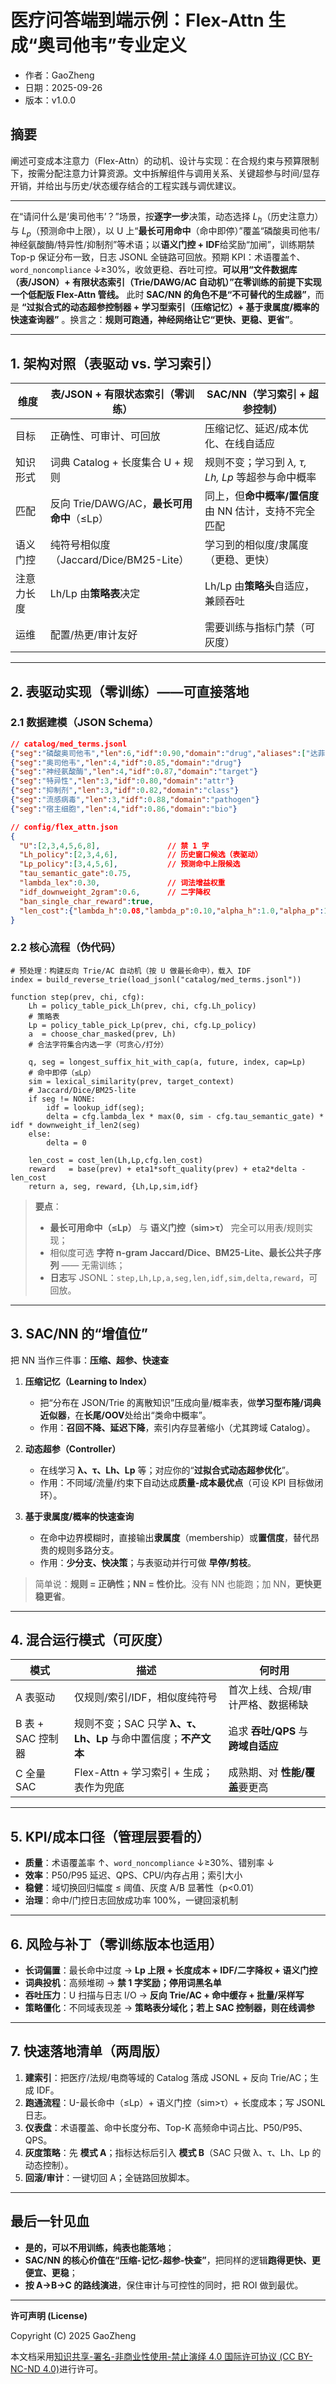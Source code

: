 ﻿# 医疗问答端到端示例：Flex-Attn 生成“奥司他韦”专业定义

- 作者：GaoZheng
- 日期：2025-09-26
- 版本：v1.0.0

## 摘要
阐述可变成本注意力（Flex-Attn）的动机、设计与实现：在合规约束与预算限制下，按需分配注意力计算资源。文中拆解组件与调用关系、关键超参与时间/显存开销，并给出与历史/状态缓存结合的工程实践与调优建议。

--- 

在“请问什么是‘奥司他韦’？”场景，按**逐字一步**决策，动态选择 $L_h$（历史注意力）与 $L_p$（预测命中上限），以 U 上“**最长可用命中**（命中即停）”覆盖“磷酸奥司他韦/神经氨酸酶/特异性/抑制剂”等术语；以**语义门控 + IDF**给奖励“加闸”，训练期禁 Top-p 保证分布一致，日志 JSONL 全链路可回放。预期 KPI：术语覆盖↑、`word_noncompliance` ↓≥30%，收敛更稳、吞吐可控。**可以用“文件数据库（表/JSON）+ 有限状态索引（Trie/DAWG/AC 自动机）”在零训练的前提下实现一个低配版 Flex-Attn 管线。**
此时 **SAC/NN 的角色不是“不可替代的生成器”**，而是 **“过拟合式的动态超参控制器 + 学习型索引（压缩记忆）+ 基于隶属度/概率的快速查询器”** 。换言之：**规则可跑通，神经网络让它“更快、更稳、更省”**。

---

## 1. 架构对照（表驱动 vs. 学习索引）

| 维度    | 表/JSON + 有限状态索引（零训练）            | SAC/NN（学习索引 + 超参控制）              |
| ----- | ------------------------------- | -------------------------------- |
| 目标    | 正确性、可审计、可回放                     | 压缩记忆、延迟/成本优化、在线自适应               |
| 知识形式  | 词典 Catalog + 长度集合 U + 规则        | 规则不变；学习到 *λ, τ, Lh, Lp* 等超参与命中概率 |
| 匹配    | 反向 Trie/DAWG/AC，**最长可用命中**（≤Lp） | 同上，但**命中概率/置信度**由 NN 估计，支持不完全匹配  |
| 语义门控  | 纯符号相似度（Jaccard/Dice/BM25-Lite）  | 学习到的相似度/隶属度（更稳、更快）               |
| 注意力长度 | Lh/Lp 由**策略表**决定                | Lh/Lp 由**策略头**自适应，兼顾吞吐           |
| 运维    | 配置/热更/审计友好                      | 需要训练与指标门禁（可灰度）                   |

---

## 2. 表驱动实现（零训练）——可直接落地

### 2.1 数据建模（JSON Schema）

```json
// catalog/med_terms.jsonl
{"seg":"磷酸奥司他韦","len":6,"idf":0.90,"domain":"drug","aliases":["达菲"],"pos":["n"]}
{"seg":"奥司他韦","len":4,"idf":0.85,"domain":"drug"}
{"seg":"神经氨酸酶","len":4,"idf":0.87,"domain":"target"}
{"seg":"特异性","len":3,"idf":0.80,"domain":"attr"}
{"seg":"抑制剂","len":3,"idf":0.82,"domain":"class"}
{"seg":"流感病毒","len":3,"idf":0.88,"domain":"pathogen"}
{"seg":"宿主细胞","len":4,"idf":0.86,"domain":"bio"}
```

```json
// config/flex_attn.json
{
  "U":[2,3,4,5,6,8],               // 禁 1 字
  "Lh_policy":[2,3,4,6],           // 历史窗口候选（表驱动）
  "Lp_policy":[3,4,5,6],           // 预测命中上限候选
  "tau_semantic_gate":0.75,
  "lambda_lex":0.30,               // 词法增益权重
  "idf_downweight_2gram":0.6,      // 二字降权
  "ban_single_char_reward":true,
  "len_cost":{"lambda_h":0.08,"lambda_p":0.10,"alpha_h":1.0,"alpha_p":1.0}
}
```

### 2.2 核心流程（伪代码）

```pseudo
# 预处理：构建反向 Trie/AC 自动机（按 U 做最长命中），载入 IDF
index = build_reverse_trie(load_jsonl("catalog/med_terms.jsonl"))

function step(prev, chi, cfg):
    Lh = policy_table_pick_Lh(prev, chi, cfg.Lh_policy)
    # 策略表
    Lp = policy_table_pick_Lp(prev, chi, cfg.Lp_policy)
    a  = choose_char_masked(prev, Lh) 
    # 合法字符集合内选一字（可贪心/打分）

    q, seg = longest_suffix_hit_with_cap(a, future, index, cap=Lp)
    # 命中即停（≤Lp）
    sim = lexical_similarity(prev, target_context)
    # Jaccard/Dice/BM25-lite
    if seg != NONE:
        idf = lookup_idf(seg); 
        delta = cfg.lambda_lex * max(0, sim - cfg.tau_semantic_gate) * idf * downweight_if_len2(seg)
    else:
        delta = 0

    len_cost = cost_len(Lh,Lp,cfg.len_cost)
    reward   = base(prev) + eta1*soft_quality(prev) + eta2*delta - len_cost
    return a, seg, reward, {Lh,Lp,sim,idf}
```

> **要点**：
>
> * **最长可用命中（≤Lp）** 与 **语义门控（sim>τ）** 完全可以用表/规则实现；
> * 相似度可选 **字符 n-gram Jaccard/Dice、BM25-Lite、最长公共子序列** —— 无需训练；
> * **日志**写 JSONL：$\texttt{{step,Lh,Lp,a,seg,len,idf,sim,delta,reward}}$，可回放。

---

## 3. SAC/NN 的“增值位”

把 NN 当作三件事：**压缩、超参、快速查**

1. **压缩记忆（Learning to Index）**

   * 把“分布在 JSON/Trie 的离散知识”压成向量/概率表，做**学习型布隆/词典近似器**，在**长尾/OOV**处给出“类命中概率”。
   * 作用：**召回不降、延迟下降**，索引内存显著缩小（尤其跨域 Catalog）。

2. **动态超参（Controller）**

   * 在线学习 **λ、τ、Lh、Lp** 等；对应你的“**过拟合式动态超参优化**”。
   * 作用：不同域/流量/约束下自动达成**质量-成本最优点**（可设 KPI 目标做闭环）。

3. **基于隶属度/概率的快速查询**

   * 在命中边界模糊时，直接输出**隶属度**（membership）或**置信度**，替代昂贵的规则多路分支。
   * 作用：**少分支、快决策**；与表驱动并行可做 **早停/剪枝**。

> 简单说：**规则 = 正确性；NN = 性价比**。没有 NN 也能跑；加 NN，**更快更稳更省**。

---

## 4. 混合运行模式（可灰度）

| 模式            | 描述                                        | 何时用                       |
| ------------- | ----------------------------------------- | ------------------------- |
| A 表驱动         | 仅规则/索引/IDF，相似度纯符号                         | 首次上线、合规/审计严格、数据稀缺         |
| B 表 + SAC 控制器 | 规则不变；SAC 只学 **λ、τ、Lh、Lp** 与命中置信度；**不产文本** | 追求 **吞吐/QPS** 与 **跨域自适应** |
| C 全量 SAC      | Flex-Attn + 学习索引 + 生成；表作为兜底               | 成熟期、对 **性能/覆盖**要更高        |

---

## 5. KPI/成本口径（管理层要看的）

* **质量**：术语覆盖率 ↑、`word_noncompliance` ↓≥30%、错别率 ↓
* **效率**：P50/P95 延迟、QPS、CPU/内存占用；索引大小
* **稳健**：域切换回归幅度 ≤ 阈值、灰度 A/B 显著性（p<0.01）
* **治理**：命中/门控日志回放成功率 100%，一键回滚机制

---

## 6. 风险与补丁（零训练版本也适用）

* **长词偏置**：最长命中过度 → **Lp 上限 + 长度成本 + IDF/二字降权 + 语义门控**
* **词典投机**：高频堆砌 → **禁 1 字奖励；停用词黑名单**
* **吞吐压力**：U 扫描与日志 I/O → **反向 Trie/AC + 命中缓存 + 批量/采样写**
* **策略僵化**：不同域表现差 → **策略表分域化；若上 SAC 控制器，则在线调参**

---

## 7. 快速落地清单（两周版）

1. **建索引**：把医疗/法规/电商等域的 Catalog 落成 JSONL + 反向 Trie/AC；生成 IDF。
2. **跑通流程**：U-最长命中（≤Lp）+ 语义门控（sim>τ）+ 长度成本；写 JSONL 日志。
3. **仪表盘**：术语覆盖、命中长度分布、Top-K 高频命中词占比、P50/P95、QPS。
4. **灰度策略**：先 **模式 A**；指标达标后引入 **模式 B**（SAC 只做 λ、τ、Lh、Lp 的动态控制）。
5. **回滚/审计**：一键切回 A；全链路回放脚本。

---

## 最后一针见血

* **是的，可以不用训练，纯表也能落地**；
* **SAC/NN 的核心价值在“压缩-记忆-超参-快查”**，把同样的逻辑**跑得更快、更便宜、更稳**；
* **按 A→B→C 的路线演进**，保住审计与可控性的同时，把 ROI 做到最优。

---

**许可声明 (License)**

Copyright (C) 2025 GaoZheng

本文档采用[知识共享-署名-非商业性使用-禁止演绎 4.0 国际许可协议 (CC BY-NC-ND 4.0)](https://creativecommons.org/licenses/by-nc-nd/4.0/deed.zh-Hans)进行许可。
